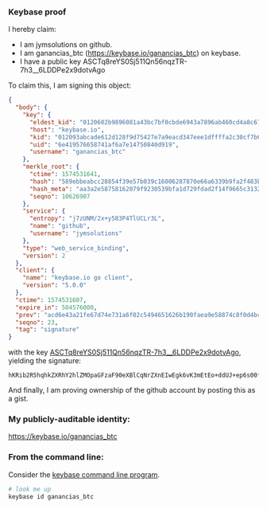 ### Keybase proof

I hereby claim:

  * I am jymsolutions on github.
  * I am ganancias_btc (https://keybase.io/ganancias_btc) on keybase.
  * I have a public key ASCTq8reYS0Sj511Qn56nqzTR-7h3__6LDDPe2x9dotvAgo

To claim this, I am signing this object:

```json
{
  "body": {
    "key": {
      "eldest_kid": "0120602b9896081a43bc7bf0cbde6943a7896ab460cd4a8c673387c3f4c0d01abb020a",
      "host": "keybase.io",
      "kid": "012093abcade612d128f9d75427e7a9eacd347eee1dffffa2c30cf7b6c7d768b6f020a",
      "uid": "6e419576658741af6a7e14750840d919",
      "username": "ganancias_btc"
    },
    "merkle_root": {
      "ctime": 1574531641,
      "hash": "589ebbeabcc28854f39e57b039c16006287870e66a6339b9fa2f483bcf5e132599a4faefded229e00e3a274f17596988744479cbfb634c9785433694dc057d60",
      "hash_meta": "aa3a2e58758162079f9230539bfa1d729fdad2f14f9665c3132ae4debd51d416",
      "seqno": 10626907
    },
    "service": {
      "entropy": "j7zUNM/2x+y583P4TlUCLr3L",
      "name": "github",
      "username": "jymsolutions"
    },
    "type": "web_service_binding",
    "version": 2
  },
  "client": {
    "name": "keybase.io go client",
    "version": "5.0.0"
  },
  "ctime": 1574531607,
  "expire_in": 504576000,
  "prev": "acd6e43a21fe67d74e731a6f02c5494651626b190faea9e58874c8f0d4bcd249",
  "seqno": 23,
  "tag": "signature"
}
```

with the key [ASCTq8reYS0Sj511Qn56nqzTR-7h3__6LDDPe2x9dotvAgo](https://keybase.io/ganancias_btc), yielding the signature:

```
hKRib2R5hqhkZXRhY2hlZMOpaGFzaF90eXBlCqNrZXnEIwEgk6vK3mEtEo+ddUJ+ep6s00fu4d//+iwwz3tsfXaLbwIKp3BheWxvYWTESpcCF8QgrNbkOiH+Z9dOcxpvAsVJRlFiaxkPrqnliHTI8NS80knEIDhfYvqPzx1Qy0h49CyaZXawVcYP5WP76Z+/kkBkt/CtAgHCo3NpZ8RA1PqCl9IeXdE51XPCSHmybBdwv0Y2JKXPcEGSZyxcjzc2bOIsuJzWhsHtdYqqTP9t7WhtvFfgnEkV8VHvf9KbCahzaWdfdHlwZSCkaGFzaIKkdHlwZQildmFsdWXEIIHOuYvik/X3jwvC0x1WjXmG7kKxAlloI78GEyxh1GPio3RhZ80CAqd2ZXJzaW9uAQ==

```

And finally, I am proving ownership of the github account by posting this as a gist.

### My publicly-auditable identity:

https://keybase.io/ganancias_btc

### From the command line:

Consider the [keybase command line program](https://keybase.io/download).

```bash
# look me up
keybase id ganancias_btc
```
